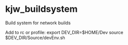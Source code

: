 kjw_buildsystem
===============

Build system for network builds

Add to rc or profile:
export DEV_DIR=$HOME/Dev
source $DEV_DIR/Source/devEnv.sh

